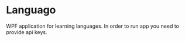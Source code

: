 # Languago

WPF application for learning languages.
In order to run app you need to provide api keys.
